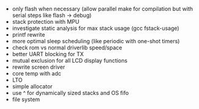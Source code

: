 -   only flash when necessary (allow parallel make for compilation but with
    serial steps like flash -> debug)
-   stack protection with MPU
-   investigate static analysis for max stack usage (gcc fstack-usage)
-   printf rewrite
-   more optimal sleep scheduling (like periodic with one-shot timers)
-   check rom vs normal driverlib speed/space
-   better UART blocking for TX
-   mutual exclusion for all LCD display functions
-   rewrite screen driver
-   core temp with adc
-   LTO
-   simple allocator
-   use ^ for dynamically sized stacks and OS fifo
-   file system
